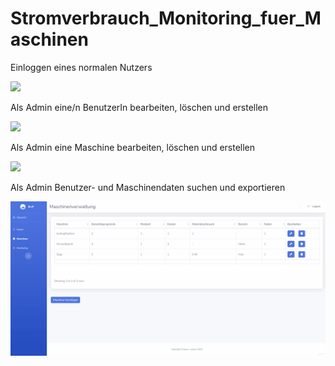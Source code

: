 Stromverbrauch_Monitoring_fuer_Maschinen
========================================

Einloggen eines normalen Nutzers

![](Admin_login+übersicht.gif)


Als Admin eine/n BenutzerIn bearbeiten, löschen und erstellen

![](Admin_Nutzerbearbeiten-löschen-erstellen.gif)


Als Admin eine Maschine bearbeiten, löschen und erstellen

![](Admin_Maschinenrbearbeiten-löschen-erstellen.gif)


Als Admin Benutzer- und Maschinendaten suchen und exportieren

![](Admin_Monitoring.gif)